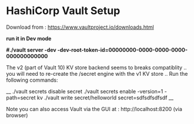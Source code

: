 # HashiCorp Vault Setup

Download from : https://www.vaultproject.io/downloads.html 

__run it in Dev mode__

__#./vault server -dev -dev-root-token-id=00000000-0000-0000-0000-000000000000__

The v2 (part of Vault 10) KV store backend seems to breaks compatiblity .. you will need to re-create the /secret engine with the v1 KV store .. Run the following commands:

__
./vault secrets disable secret
./vault secrets enable -version=1 -path=secret kv
./vault write secret/helloworld secret=sdfsdfsdfsdf
__



Note you can also access Vault via the GUI at :
http://localhost:8200 (via browser)

